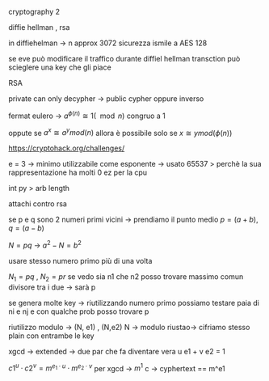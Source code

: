 cryptography 2

diffie hellman , rsa

in diffiehelman -> n approx 3072 sicurezza ismile a AES 128

se eve può modificare il traffico durante diffiel hellman transction può scieglere una key che gli piace

RSA 

private can only decypher -> public cypher
oppure inverso

fermat eulero -> $a^{\phi(n)}\cong 1 (\mod{n})$
congruo a 1

oppute se $a^x \cong a^y mod(n)$ allora è possibile solo se $x \cong y mod(\phi(n))$

https://cryptohack.org/challenges/

e = 3 -> minimo utilizzabile come esponente  -> usato 65537 > perchè la sua rappresentazione ha molti 0 ez per la cpu 

int py > arb length

attachi contro rsa 

se p e q sono 2 numeri primi vicini -> prendiamo il punto medio 
$p=(a+b), q=(a-b)$ 

$N = pq$ -> $a^2 -N = b^2$ 

usare stesso numero primo più di una volta 

$N_1 = pq$ , $N_2=pr$ se vedo sia n1 che n2 posso trovare massimo comun divisore tra i due -> sarà p

se genera molte key -> riutilizzando numero primo possiamo testare paia di ni e nj e con qualche prob posso trovare p

riutilizzo modulo -> (N, e1) , (N,e2) N -> modulo riustao-> cifriamo stesso plain con entrambe le key

xgcd -> extended  -> due par che fa diventare vera u e1 + v e2 = 1

$c1 ^ u \cdot c2 ^ v = m ^ {e_1 \cdot u} \cdot m ^ {e_2 \cdot v}$ per xgcd -> $m^1$ 
c -> cyphertext == m\^e1